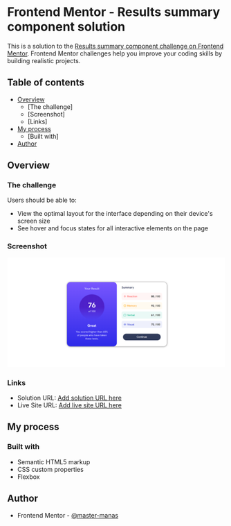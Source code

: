 # Frontend Mentor - Results summary component solution

This is a solution to the [Results summary component challenge on Frontend Mentor](https://www.frontendmentor.io/challenges/results-summary-component-CE_K6s0maV). Frontend Mentor challenges help you improve your coding skills by building realistic projects. 

## Table of contents

- [Overview](#overview)
  - [The challenge]
  - [Screenshot]
  - [Links]
- [My process](#my-process)
  - [Built with]
- [Author](#author)




## Overview

### The challenge

Users should be able to:

- View the optimal layout for the interface depending on their device's screen size
- See hover and focus states for all interactive elements on the page

### Screenshot

![](./ss.png)



### Links

- Solution URL: [Add solution URL here](https://github.com/madhukar-30/Result-Summary-Component-Final.git)
- Live Site URL: [Add live site URL here](https://643c43df47e74102b98ce9d9--unrivaled-marigold-22fde0.netlify.app/)

## My process

### Built with

- Semantic HTML5 markup
- CSS custom properties
- Flexbox

## Author
- Frontend Mentor - [@master-manas](https://www.frontendmentor.io/profile/master-manas)


